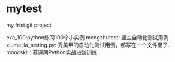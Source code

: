 # mytest
my frist git project

exa_100:python练习100个小实例
mengzhutest: 盟主自动化测试用例
xiumeijia_testing.py: 秀美甲的自动化测试用例，都写在一个文件里了.
moocskill: 慕课网Python实战进阶训练

